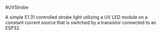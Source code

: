 #UVStrobe

A simple E1.31 controlled strobe light utilizing a UV LED module on a constant 
current source that is switched by a transistor connected to an ESP32.
